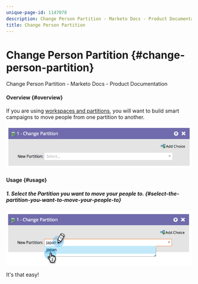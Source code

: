 ```yaml
---
unique-page-id: 1147078
description: Change Person Partition - Marketo Docs - Product Documentation
title: Change Person Partition
---
```


# Change Person Partition {#change-person-partition}

Change Person Partition - Marketo Docs - Product Documentation

#### Overview {#overview}

If you are using [workspaces and partitions](http://docs.marketo.com/x/9QMk), you will want to build smart campaigns to move people from one partition to another.

![](assets/one-3.png)

#### Usage {#usage}

##### 1. Select the Partition you want to move your people to. {#select-the-partition-you-want-to-move-your-people-to}

![](assets/two-3.png)

It's that easy!
